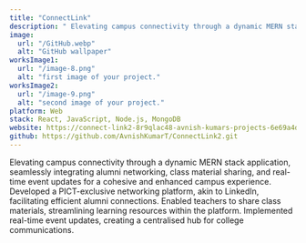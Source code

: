 ```yaml
---
title: "ConnectLink"
description: " Elevating campus connectivity through a dynamic MERN stack application, seamlessly integrating alumni networking, class material sharing, and real-time event updates for a cohesive and enhanced campus experience."
image:
  url: "/GitHub.webp"
  alt: "GitHub wallpaper"
worksImage1:
  url: "/image-8.png"
  alt: "first image of your project."
worksImage2:
  url: "/image-9.png"
  alt: "second image of your project."
platform: Web
stack: React, JavaScript, Node.js, MongoDB
website: https://connect-link2-8r9qlac48-avnish-kumars-projects-6e69a4de.vercel.app/
github: https://github.com/AvnishKumarT/ConnectLink2.git
---
```


Elevating campus connectivity through a dynamic MERN stack application, seamlessly integrating alumni networking, class material sharing, and real-time event updates for a cohesive and enhanced campus experience.
Developed a PICT-exclusive networking platform, akin to LinkedIn, facilitating efficient alumni connections.
Enabled teachers to share class materials, streamlining learning resources within the platform.
Implemented real-time event updates, creating a centralised hub for college communications.
